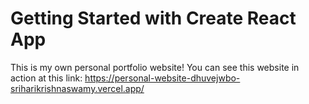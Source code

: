 # Getting Started with Create React App

This is my own personal portfolio website! You can see this website in action at this link: https://personal-website-dhuvejwbo-sriharikrishnaswamy.vercel.app/

